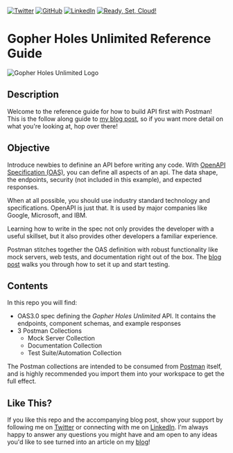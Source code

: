 [![Twitter][1.1]][1] [![GitHub][2.1]][2] [![LinkedIn][3.1]][3] [![Ready, Set, Cloud!][4.1]][4]
# Gopher Holes Unlimited Reference Guide #
![Gopher Holes Unlimited Logo](https://readysetcloud.s3.amazonaws.com/GHU.png)

## Description ##
Welcome to the reference guide for how to build API first with Postman! This is the follow along guide to [my blog post](https://www.readysetcloud.io/blog/allen.helton/api-first-development-with-postman/), so if you want more detail on what you're looking at, hop over there!

## Objective ##
Introduce newbies to definine an API before writing any code. With [OpenAPI Specification (OAS)](https://openapis.org), you can define all aspects of an api. The data shape, the endpoints, security (not included in this example), and expected responses.

When at all possible, you should use industry standard technology and specifications. OpenAPI is just that. It is used by major companies like Google, Microsoft, and IBM.

Learning how to write in the spec not only provides the developer with a useful skillset, but it also provides other developers a familiar experience.

Postman stitches together the OAS definition with robust functionality like mock servers, web tests, and documentation right out of the box. The [blog post](https://www.readysetcloud.io/blog/allen.helton/api-first-development-with-postman/) walks you through how to set it up and start testing.

## Contents ##
In this repo you will find:
* OAS3.0 spec defining the *Gopher Holes Unlimited* API. It contains the endpoints, component schemas, and example responses
* 3 Postman Collections
    * Mock Server Collection
    * Documentation Collection
    * Test Suite/Automation Collection

The Postman collections are intended to be consumed from [Postman](https://postman.com) itself, and is highly recommended you import them into your workspace to get the full effect.

## Like This? ##
If you like this repo and the accompanying blog post, show your support by following me on [Twitter][1] or connecting with me on [LinkedIn][3]. I'm always happy to answer any questions you might have and am open to any ideas you'd like to see turned into an article on my [blog][4]!


[1.1]: http://i.imgur.com/tXSoThF.png
[2.1]: http://i.imgur.com/0o48UoR.png
[3.1]: http://i.imgur.com/lGwB1Hk.png
[4.1]: https://readysetcloud.s3.amazonaws.com/logo.png

[1]: http://www.twitter.com/allenheltondev
[2]: http://www.github.com/allenheltondev
[3]: https://www.linkedin.com/in/allen-helton-85aa9650/
[4]: https://readysetcloud.io

